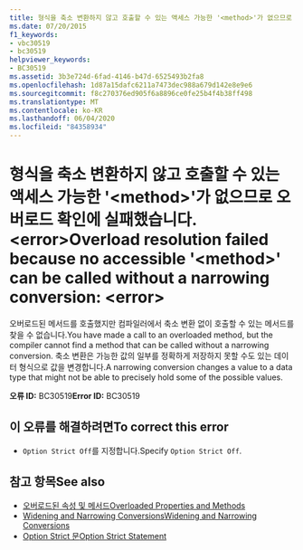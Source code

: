 ```yaml
---
title: 형식을 축소 변환하지 않고 호출할 수 있는 액세스 가능한 '<method>'가 없으므로 오버로드 확인에 실패했습니다. <error>
ms.date: 07/20/2015
f1_keywords:
- vbc30519
- bc30519
helpviewer_keywords:
- BC30519
ms.assetid: 3b3e724d-6fad-4146-b47d-6525493b2fa8
ms.openlocfilehash: 1d87a15dafc6211a7473dec988a679d142e8e9e6
ms.sourcegitcommit: f8c270376ed905f6a8896ce0fe25b4f4b38ff498
ms.translationtype: MT
ms.contentlocale: ko-KR
ms.lasthandoff: 06/04/2020
ms.locfileid: "84358934"
---
```

# <a name="overload-resolution-failed-because-no-accessible-method-can-be-called-without-a-narrowing-conversion-error"></a><span data-ttu-id="f844b-102">형식을 축소 변환하지 않고 호출할 수 있는 액세스 가능한 '\<method>'가 없으므로 오버로드 확인에 실패했습니다. \<error></span><span class="sxs-lookup"><span data-stu-id="f844b-102">Overload resolution failed because no accessible '\<method>' can be called without a narrowing conversion: \<error></span></span>
<span data-ttu-id="f844b-103">오버로드된 메서드를 호출했지만 컴파일러에서 축소 변환 없이 호출할 수 있는 메서드를 찾을 수 없습니다.</span><span class="sxs-lookup"><span data-stu-id="f844b-103">You have made a call to an overloaded method, but the compiler cannot find a method that can be called without a narrowing conversion.</span></span> <span data-ttu-id="f844b-104">축소 변환은 가능한 값의 일부를 정확하게 저장하지 못할 수도 있는 데이터 형식으로 값을 변경합니다.</span><span class="sxs-lookup"><span data-stu-id="f844b-104">A narrowing conversion changes a value to a data type that might not be able to precisely hold some of the possible values.</span></span>  
  
 <span data-ttu-id="f844b-105">**오류 ID:** BC30519</span><span class="sxs-lookup"><span data-stu-id="f844b-105">**Error ID:** BC30519</span></span>  
  
## <a name="to-correct-this-error"></a><span data-ttu-id="f844b-106">이 오류를 해결하려면</span><span class="sxs-lookup"><span data-stu-id="f844b-106">To correct this error</span></span>  
  
- <span data-ttu-id="f844b-107">`Option Strict Off`를 지정합니다.</span><span class="sxs-lookup"><span data-stu-id="f844b-107">Specify `Option Strict Off`.</span></span>  
  
## <a name="see-also"></a><span data-ttu-id="f844b-108">참고 항목</span><span class="sxs-lookup"><span data-stu-id="f844b-108">See also</span></span>

- [<span data-ttu-id="f844b-109">오버로드된 속성 및 메서드</span><span class="sxs-lookup"><span data-stu-id="f844b-109">Overloaded Properties and Methods</span></span>](../programming-guide/language-features/objects-and-classes/overloaded-properties-and-methods.md)
- [<span data-ttu-id="f844b-110">Widening and Narrowing Conversions</span><span class="sxs-lookup"><span data-stu-id="f844b-110">Widening and Narrowing Conversions</span></span>](../programming-guide/language-features/data-types/widening-and-narrowing-conversions.md)
- [<span data-ttu-id="f844b-111">Option Strict 문</span><span class="sxs-lookup"><span data-stu-id="f844b-111">Option Strict Statement</span></span>](../language-reference/statements/option-strict-statement.md)
